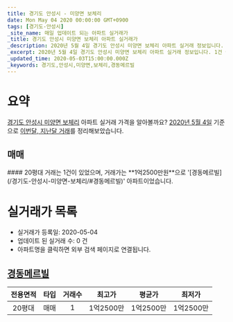 ```yaml
---
title: 경기도 안성시 - 미양면 보체리
date: Mon May 04 2020 00:00:00 GMT+0900
tags: [경기도-안성시]
_site_name: 매일 업데이트 되는 아파트 실거래가
_title: 경기도 안성시 미양면 보체리 아파트 실거래가
_description: 2020년 5월 4일 경기도 안성시 미양면 보체리 아파트 실거래 정보입니다. 1건 아파트 정보가 있습니다.
_excerpt: 2020년 5월 4일 경기도 안성시 미양면 보체리 아파트 실거래 정보입니다. 1건 아파트 정보가 있습니다.
_updated_time: 2020-05-03T15:00:00.000Z
_keywords: 경기도,안성시,미양면,보체리,경동메르빌
---
```





# 요약
<ins>경기도 안성시 미양면 보체리</ins> 아파트 실거래 가격을 알아볼까요? <ins>2020년 5월 4일</ins> 기준으로 <ins>이번달, 지난달 거래</ins>를 정리해보았습니다.

## 매매
<div class="container">
<div class="twelve columns" markdown="1">
#### 20평대
거래는 1건이 있었으며, 거래가는 **1억2500만원**으로 '[경동메르빌](/경기도-안성시-미양면-보체리/#경동메르빌)' 아파트이었습니다.
</div>
</div>



# 실거래가 목록
- 실거래가 등록일: 2020-05-04
- 업데이트 된 실거래 수: 0 건
- 아파트명을 클릭하면 외부 검색 페이지로 연결됩니다.

## [경동메르빌](#경동메르빌)

|전용면적|타입|거래수|최고가|평균가|최저가|
|:---:|:---:|:---:|:---:|:---:|:---:|
|20평대|<span class="deal-type-1">매매</span>|1|1억2500만|1억2500만|1억2500만|

<br/>



